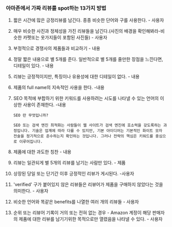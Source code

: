 ### 아마존에서 가짜 리뷰를 spot하는 13가지 방법

1.  짧은 시간에 많은 긍정리뷰를 남긴다. 종종 비슷한 단어와 구를 사용한다. - 사용자

2. 매우 비슷한 사진과 정체성을 가진 리뷰들을 남긴다.(사진의 배경을 확인해봐라-비슷한 카펫또는 옷가지들이 포함된 사진들) - 사용자

3. 부정적으로 경쟁사의 제품들과 비교하기 - 내용

4. 정말 짧은 내용으로 별 5개를 준다. 일반적으로 별 5개를 줄만한 장점을 느낀다면, 디테일이 있다. - 내용

5. 리뷰는 긍정적이지만, 특징이나 유용성에 대한 디테일이 없다. - 내용

6. 제품의 full name의 지속적인 사용을 한다. -내용

7. SEO 목적에 부합하기 위한 키워드를 사용하려는 시도를 나타낼 수 있는 언어의 이상한 사용이 존재한다. -내용

   ```
   SEO 란 무엇입니까?
   
   SEO 또는 검색 엔진 최적화는 사람들이 웹 사이트가 검색 엔진에 호소력을 갖도록하는 과정입니다. 기술은 업계에 따라 다를 수 있지만, 기본 아이디어는 기본적인 화이트 모자 전술을 정기적으로 준수하는지 확인하는 것입니다. 그러나 전략의 핵심은 키워드를 중심으로 이루어집니다.
   ```

8. 제품에 대한 과도한 칭찬 - 내용 

9. 리뷰는 일관되게 별 5개의 리뷰를 남기는 사람만 있다. - 제품 

10. 상장된 당일 또는 단기간 이후 긍정적인 리뷰가 게시된다. -사용자

11. 'verified' 구가 붙어있지 않은 리뷰들은 리뷰어가 제품을 구매하지 않았다는 것을 의미한다. - 사용자

12. 비슷한 언어와 똑같은 benefits를 나열한 여러 개의 리뷰들 - 사용자

13. 순위 또는 리뷰어 기록이 거의 또는 전혀 없는 경우 - Amazon 계정이 해당 판매자의 제품에 대한 리뷰를 남기기위한 목적으로만 열렸음을 나타낼 수 있다. - 사용자